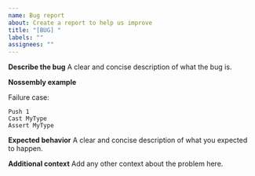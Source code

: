 ```yaml
---
name: Bug report
about: Create a report to help us improve
title: "[BUG] "
labels: ""
assignees: ""
---
```


**Describe the bug**
A clear and concise description of what the bug is.

**Nossembly example**

Failure case:

```
Push 1
Cast MyType
Assert MyType
```

**Expected behavior**
A clear and concise description of what you expected to happen.

**Additional context**
Add any other context about the problem here.
